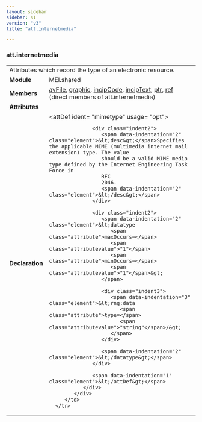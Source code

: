 ```yaml
---
layout: sidebar
sidebar: s1
version: "v3"
title: "att.internetmedia"

---
```


<div class="classSpec att">
   <h3 id="att.internetmedia">att.internetmedia</h3>
   <table class="wovenodd">
      <tr>
         <td colspan="2" class="wovenodd-col2">Attributes which record the type of an electronic resource.</td>
      </tr>
      <tr>
         <td class="wovenodd-col1">
            <strong>Module</strong>
         </td>
         <td class="wovenodd-col2">MEI.shared</td>
      </tr>
      <tr>
         <td class="wovenodd-col1">
            <strong>Members</strong>
         </td>
         <td class="wovenodd-col2">
            <div class="parent">
               <div>
                  <a class="link_odd_elementSpec" href="/{{ page.version }}/elements/avFile.html">avFile</a>, 
                  <a class="link_odd_elementSpec" href="/{{ page.version }}/elements/graphic.html">graphic</a>, 
                  <a class="link_odd_elementSpec" href="/{{ page.version }}/elements/incipCode.html">incipCode</a>, 
                  <a class="link_odd_elementSpec" href="/{{ page.version }}/elements/incipText.html">incipText</a>, 
                  <a class="link_odd_elementSpec" href="/{{ page.version }}/elements/ptr.html">ptr</a>, 
                  <a class="link_odd_elementSpec" href="/{{ page.version }}/elements/ref.html">ref</a> (direct members of att.internetmedia)
               </div>
            </div>
         </td>
      </tr>
      <tr>
         <td class="wovenodd-col1">
            <strong>Attributes</strong>
         </td>
         <td class="wovenodd-col2"></td>
      </tr>
      <tr>
         <td class="wovenodd-col1">
            <strong>Declaration</strong>
         </td>
         <td class="wovenodd-col2">
            <div xml:space="preserve" class="pre">
               <div class="indent1">
                  <span data-indentation="1" class="element">&lt;attDef 
                     <span class="attribute">ident=</span>
                     <span class="attributevalue">"mimetype"</span> 
                     <span class="attribute">usage=</span>
                     <span class="attributevalue">"opt"</span>&gt;
                  </span>
                  
                  <div class="indent2">
                     <span data-indentation="2" class="element">&lt;desc&gt;</span>Specifies the applicable MIME (multimedia internet mail extension) type. The value
                     should be a valid MIME media type defined by the Internet Engineering Task Force in
                     RFC
                     2046.
                     <span data-indentation="2" class="element">&lt;/desc&gt;</span>
                  </div>
                  
                  <div class="indent2">
                     <span data-indentation="2" class="element">&lt;datatype 
                        <span class="attribute">maxOccurs=</span>
                        <span class="attributevalue">"1"</span> 
                        <span class="attribute">minOccurs=</span>
                        <span class="attributevalue">"1"</span>&gt;
                     </span>
                     
                     <div class="indent3">
                        <span data-indentation="3" class="element">&lt;rng:data 
                           <span class="attribute">type=</span>
                           <span class="attributevalue">"string"</span>/&gt;
                        </span>
                     </div>
                     
                     <span data-indentation="2" class="element">&lt;/datatype&gt;</span>
                  </div>
                  
                  <span data-indentation="1" class="element">&lt;/attDef&gt;</span>
               </div>
            </div>
         </td>
      </tr>
   </table>
</div>